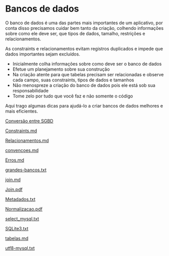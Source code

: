 # Bancos de dados

O banco de dados é uma das partes mais importantes de um aplicativo, por conta disso precisamos cuidar bem tanto da criação, colhendo informações sobre como ele deve ser, que tipos de dados, tamalho, restrições e relacionamentos.

As constraints e relacionamentos evitam registros duplicados e impede que dados importantes sejam excluídos.

- Inicialmente colha informações sobre como deve ser o banco de dados
- Efetue um planejamento sobre sua construção
- Na criação atente para que tabelas precisam ser relacionadas e observe cada campo, suas constraints, tipos de dados e tamanhos
- Não menospreze a criação do banco de dados pois ele está sob sua responsabilidade
- Tome zelo por tudo que você faz e não somente o código

Aqui trago algumas dicas para ajudá-lo a criar bancos de dados melhores e mais eficientes.

[Conversão entre SGBD](Conversao)

[Constraints.md](Constraints.md)

[Relacionamentos.md](Relacionamentos.md)

[convencoes.md](convencoes.md)

[Erros.md](Erros.md)

[grandes-bancos.txt](grandes-bancos.txt)

[join.md](join.md)

[Join.pdf](ConsultasJoin.pdf)

[Metadados.txt](Metadados.txt)

[Normalizacao.pdf](Normalizacao.pdf)

[select_mysql.txt](select_mysql.txt)

[SQLite3.txt](SQLite.txt)

[tabelas.md](tabelas.md)

[utf8-mysql.txt](utf8-mysql.txt)

